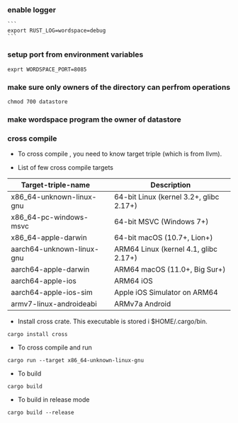 ### enable logger

    ```
    export RUST_LOG=wordspace=debug
    ```

### setup port from environment variables

```
exprt WORDSPACE_PORT=8085
```

### make sure only owners of the directory can perfrom operations

```
chmod 700 datastore
```

### make wordspace program the owner of datastore


### cross compile

- To cross compile , you need to know target triple (which is from llvm).

- List of few cross compile targets 

| Target-triple-name       |                     | Description                             |
|--------------------------|---------------------|-----------------------------------------|
| x86_64-unknown-linux-gnu |                     | 64-bit Linux (kernel 3.2+, glibc 2.17+) |
| x86_64-pc-windows-msvc   |                     | 64-bit MSVC (Windows 7+)                |
| x86_64-apple-darwin      |                     | 64-bit macOS (10.7+, Lion+)             |
| aarch64-unknown-linux-gnu|                     | ARM64 Linux (kernel 4.1, glibc 2.17+)   |
| aarch64-apple-darwin     |                     | ARM64 macOS (11.0+, Big Sur+)           |
| aarch64-apple-ios        |                     | ARM64 iOS                               |
| aarch64-apple-ios-sim    |                     | Apple iOS Simulator on ARM64            |
| armv7-linux-androideabi  |                     | ARMv7a Android                          |

- Install cross crate. This executable is stored i $HOME/.cargo/bin.

```
cargo install cross
```

- To cross compile and run

```
cargo run --target x86_64-unknown-linux-gnu
```

- To build

```
cargo build
```
- To build in release mode

```
cargo build --release
```